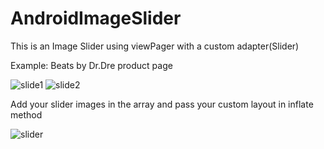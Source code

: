 # AndroidImageSlider

This is an Image Slider using viewPager with a custom adapter(Slider)

Example: Beats by Dr.Dre product page

![slide1](https://cloud.githubusercontent.com/assets/28251351/26187703/baf04984-3bbc-11e7-8c51-7042e8cef452.png)
![slide2](https://cloud.githubusercontent.com/assets/28251351/26187704/baf67a20-3bbc-11e7-9f71-7fc65f375540.png)


Add your slider images in the array and pass your custom layout in inflate method

![slider](https://cloud.githubusercontent.com/assets/28251351/26187838/75ac3706-3bbd-11e7-8fd5-039d9c1b2fdf.png)
